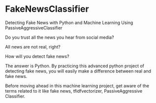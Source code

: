 # FakeNewsClassifier
Detecting Fake News with Python and Machine Learning Using PassiveAggressiveClassifier

Do you trust all the news you hear from social media?

All news are not real, right?

How will you detect fake news?

The answer is Python. By practicing this advanced python project of detecting fake news, you will easily make a difference between real and fake news.

Before moving ahead in this machine learning project, get aware of the terms related to it like fake news, tfidfvectorizer, PassiveAggressive Classifier.
